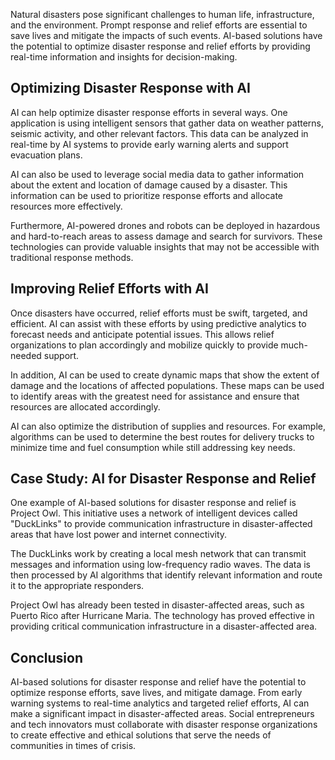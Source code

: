 
Natural disasters pose significant challenges to human life, infrastructure, and the environment. Prompt response and relief efforts are essential to save lives and mitigate the impacts of such events. AI-based solutions have the potential to optimize disaster response and relief efforts by providing real-time information and insights for decision-making.

Optimizing Disaster Response with AI
------------------------------------

AI can help optimize disaster response efforts in several ways. One application is using intelligent sensors that gather data on weather patterns, seismic activity, and other relevant factors. This data can be analyzed in real-time by AI systems to provide early warning alerts and support evacuation plans.

AI can also be used to leverage social media data to gather information about the extent and location of damage caused by a disaster. This information can be used to prioritize response efforts and allocate resources more effectively.

Furthermore, AI-powered drones and robots can be deployed in hazardous and hard-to-reach areas to assess damage and search for survivors. These technologies can provide valuable insights that may not be accessible with traditional response methods.

Improving Relief Efforts with AI
--------------------------------

Once disasters have occurred, relief efforts must be swift, targeted, and efficient. AI can assist with these efforts by using predictive analytics to forecast needs and anticipate potential issues. This allows relief organizations to plan accordingly and mobilize quickly to provide much-needed support.

In addition, AI can be used to create dynamic maps that show the extent of damage and the locations of affected populations. These maps can be used to identify areas with the greatest need for assistance and ensure that resources are allocated accordingly.

AI can also optimize the distribution of supplies and resources. For example, algorithms can be used to determine the best routes for delivery trucks to minimize time and fuel consumption while still addressing key needs.

Case Study: AI for Disaster Response and Relief
-----------------------------------------------

One example of AI-based solutions for disaster response and relief is Project Owl. This initiative uses a network of intelligent devices called "DuckLinks" to provide communication infrastructure in disaster-affected areas that have lost power and internet connectivity.

The DuckLinks work by creating a local mesh network that can transmit messages and information using low-frequency radio waves. The data is then processed by AI algorithms that identify relevant information and route it to the appropriate responders.

Project Owl has already been tested in disaster-affected areas, such as Puerto Rico after Hurricane Maria. The technology has proved effective in providing critical communication infrastructure in a disaster-affected area.

Conclusion
----------

AI-based solutions for disaster response and relief have the potential to optimize response efforts, save lives, and mitigate damage. From early warning systems to real-time analytics and targeted relief efforts, AI can make a significant impact in disaster-affected areas. Social entrepreneurs and tech innovators must collaborate with disaster response organizations to create effective and ethical solutions that serve the needs of communities in times of crisis.
